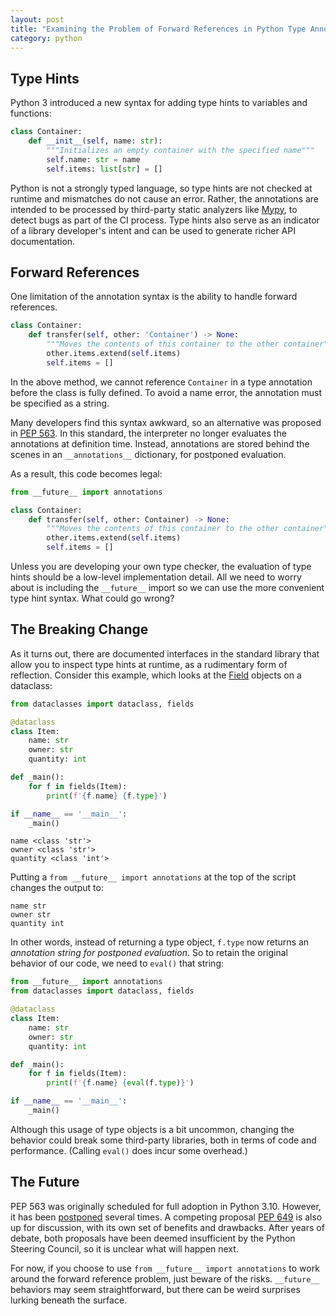 ```yaml
---
layout: post
title: "Examining the Problem of Forward References in Python Type Annotations"
category: python
---
```


## Type Hints

Python 3 introduced a new syntax for adding type hints to variables and functions:

```python
class Container:
    def __init__(self, name: str):
        """Initializes an empty container with the specified name"""
        self.name: str = name
        self.items: list[str] = []
```

Python is not a strongly typed language, so type hints are not checked at runtime
and mismatches do not cause an error. Rather, the annotations are intended to be processed
by third-party static analyzers like [Mypy][mypy], to detect bugs as part of the CI process.
Type hints also serve as an indicator of a library developer's intent and can be used to generate
richer API documentation.

## Forward References

One limitation of the annotation syntax is the ability to handle forward references.

```python
class Container:
    def transfer(self, other: 'Container') -> None:
        """Moves the contents of this container to the other container"""
        other.items.extend(self.items)
        self.items = []
```

In the above method, we cannot reference `Container` in a type annotation before the class is fully defined.
To avoid a name error, the annotation must be specified as a string.

Many developers find this syntax awkward, so an alternative was proposed in [PEP 563][pep563].
In this standard, the interpreter no longer evaluates the annotations at definition time.
Instead, annotations are stored behind the scenes in an `__annotations__` dictionary,
for postponed evaluation.

As a result, this code becomes legal:

```python
from __future__ import annotations

class Container:
    def transfer(self, other: Container) -> None:
        """Moves the contents of this container to the other container"""
        other.items.extend(self.items)
        self.items = []
```

Unless you are developing your own type checker, the evaluation of type hints should be
a low-level implementation detail. All we need to worry about is including the `__future__` import
so we can use the more convenient type hint syntax. What could go wrong?

## The Breaking Change

As it turns out, there are documented interfaces in the standard library that allow you
to inspect type hints at runtime, as a rudimentary form of reflection.
Consider this example, which looks at the [Field][field] objects on a dataclass:

```python
from dataclasses import dataclass, fields

@dataclass
class Item:
    name: str
    owner: str
    quantity: int

def _main():
    for f in fields(Item):
        print(f'{f.name} {f.type}')

if __name__ == '__main__':
    _main()
```

```
name <class 'str'>
owner <class 'str'>
quantity <class 'int'>
```

Putting a `from __future__ import annotations` at the top of the script changes the output to:

```
name str
owner str
quantity int
```

In other words, instead of returning a type object, `f.type` now returns an _annotation string for postponed evaluation_.
So to retain the original behavior of our code, we need to `eval()` that string:

```python
from __future__ import annotations
from dataclasses import dataclass, fields

@dataclass
class Item:
    name: str
    owner: str
    quantity: int

def _main():
    for f in fields(Item):
        print(f'{f.name} {eval(f.type)}')

if __name__ == '__main__':
    _main()
```

Although this usage of type objects is a bit uncommon, changing the behavior could break some third-party libraries,
both in terms of code and performance. (Calling `eval()` does incur some overhead.)

## The Future

PEP 563 was originally scheduled for full adoption in Python 3.10. However, it has been [postponed] several times.
A competing proposal [PEP 649][pep649] is also up for discussion, with its own set of benefits and drawbacks.
After years of debate, both proposals have been deemed insufficient by the Python Steering Council,
so it is unclear what will happen next.

For now, if you choose to use `from __future__ import annotations` to work around the forward reference problem,
just beware of the risks. `__future__` behaviors may seem straightforward, but there can be weird surprises lurking
beneath the surface.


[field]: https://docs.python.org/3.11/library/dataclasses.html#dataclasses.Field
[mypy]: https://github.com/python/mypy
[pep563]: https://peps.python.org/pep-0563/
[pep649]: https://peps.python.org/pep-0649/
[postponed]: https://mail.python.org/archives/list/python-dev@python.org/message/VIZEBX5EYMSYIJNDBF6DMUMZOCWHARSO/
